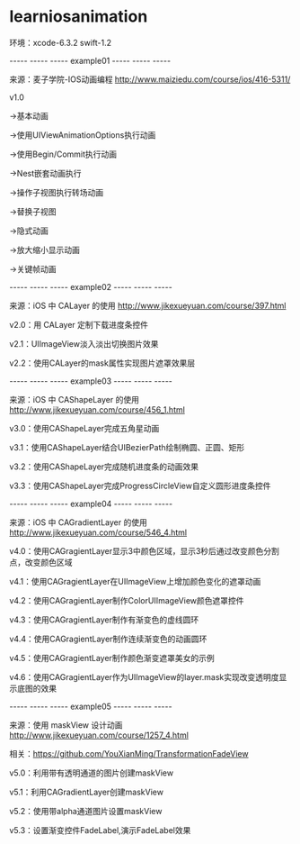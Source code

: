 # learniosanimation

环境：xcode-6.3.2 swift-1.2

----- ----- ----- example01 ----- ----- ----- 

来源：麦子学院-IOS动画编程 http://www.maiziedu.com/course/ios/416-5311/

v1.0

->基本动画

->使用UIViewAnimationOptions执行动画

->使用Begin/Commit执行动画

->Nest嵌套动画执行

->操作子视图执行转场动画

->替换子视图

->隐式动画

->放大缩小显示动画

->关键帧动画

----- ----- ----- example02 ----- ----- -----

来源：iOS 中 CALayer 的使用 http://www.jikexueyuan.com/course/397.html

v2.0：用 CALayer 定制下载进度条控件

v2.1：UIImageView淡入淡出切换图片效果

v2.2：使用CALayer的mask属性实现图片遮罩效果层

----- ----- ----- example03 ----- ----- -----

来源：iOS 中 CAShapeLayer 的使用 http://www.jikexueyuan.com/course/456_1.html

v3.0：使用CAShapeLayer完成五角星动画

v3.1：使用CAShapeLayer结合UIBezierPath绘制椭圆、正圆、矩形

v3.2：使用CAShapeLayer完成随机进度条的动画效果

v3.3：使用CAShapeLayer完成ProgressCircleView自定义圆形进度条控件

----- ----- ----- example04 ----- ----- -----

来源：iOS 中 CAGradientLayer 的使用 http://www.jikexueyuan.com/course/546_4.html

v4.0：使用CAGragientLayer显示3中颜色区域，显示3秒后通过改变颜色分割点，改变颜色区域

v4.1：使用CAGragientLayer在UIImageView上增加颜色变化的遮罩动画

v4.2：使用CAGragientLayer制作ColorUIImageView颜色遮罩控件

v4.3：使用CAGragientLayer制作有渐变色的虚线圆环

v4.4：使用CAGragientLayer制作连续渐变色的动画圆环

v4.5：使用CAGragientLayer制作颜色渐变遮罩美女的示例

v4.6：使用CAGragientLayer作为UIImageView的layer.mask实现改变透明度显示底图的效果

----- ----- ----- example05 ----- ----- -----

来源：使用 maskView 设计动画 http://www.jikexueyuan.com/course/1257_4.html

相关：https://github.com/YouXianMing/TransformationFadeView

v5.0：利用带有透明通道的图片创建maskView

v5.1：利用CAGradientLayer创建maskView

v5.2：使用带alpha通道图片设置maskView

v5.3：设置渐变控件FadeLabel,演示FadeLabel效果


